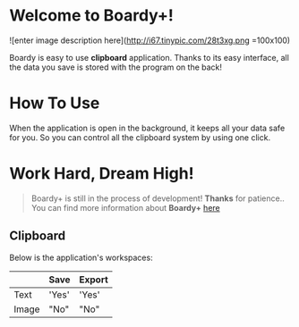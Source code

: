 # Welcome to Boardy+!
![enter image description here](http://i67.tinypic.com/28t3xg.png =100x100)

Boardy is easy to use **clipboard** application. Thanks to its easy interface, all the data you save is stored with the program on the back!

# How To Use

When the application is open in the background, it keeps all your data safe for you. So you can control  all the clipboard system by using one click.



# Work Hard, Dream High!

> Boardy+ is still in the process of development! **Thanks** for patience..
> You can find more information about **Boardy+** [here](http://www.erdemkosk.com//)
## Clipboard
Below is the application's workspaces:

|                |Save                        |Export|
|----------------|-------------------------------|-----------------------------|
|Text			|'Yes'            |'Yes'            |
|Image			|"No"           |"No"            |




```

